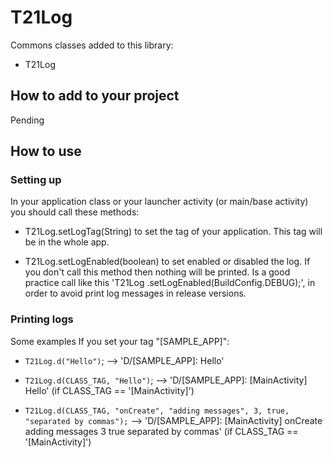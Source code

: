 # T21Log

Commons classes added to this library:
* T21Log

## How to add to your project
Pending

## How to use

### Setting up

In your application class or your launcher activity (or main/base activity) you should call these methods:

* T21Log.setLogTag(String) to set the tag of your application. This tag will be in the whole app.

* T21Log.setLogEnabled(boolean) to set enabled or disabled the log. If you don't call this method then nothing will be printed. Is a good practice call like this 'T21Log
    .setLogEnabled(BuildConfig.DEBUG);', in order to avoid print log messages in release versions.
    
### Printing logs

Some examples If you set your tag "[SAMPLE_APP]":

* `T21Log.d("Hello")`; --> 'D/[SAMPLE_APP]: Hello'

* `T21Log.d(CLASS_TAG, "Hello")`; --> 'D/[SAMPLE_APP]: [MainActivity] Hello' (if CLASS_TAG == '[MainActivity]')

* `T21Log.d(CLASS_TAG, "onCreate", "adding messages", 3, true, "separated by commas");` --> 'D/[SAMPLE_APP]: [MainActivity] onCreate adding messages 3 true separated by commas' (if CLASS_TAG == '[MainActivity]')

